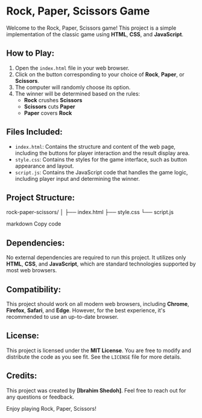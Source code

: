 # Rock, Paper, Scissors Game

Welcome to the Rock, Paper, Scissors game! This project is a simple implementation of the classic game using **HTML**, **CSS**, and **JavaScript**.

## How to Play:
1. Open the `index.html` file in your web browser.
2. Click on the button corresponding to your choice of **Rock**, **Paper**, or **Scissors**.
3. The computer will randomly choose its option.
4. The winner will be determined based on the rules:
   - **Rock** crushes **Scissors**
   - **Scissors** cuts **Paper**
   - **Paper** covers **Rock**

## Files Included:
- `index.html`: Contains the structure and content of the web page, including the buttons for player interaction and the result display area.
- `style.css`: Contains the styles for the game interface, such as button appearance and layout.
- `script.js`: Contains the JavaScript code that handles the game logic, including player input and determining the winner.

## Project Structure:
rock-paper-scissors/ │ ├── index.html ├── style.css └── script.js

markdown
Copy code

## Dependencies:
No external dependencies are required to run this project. It utilizes only **HTML**, **CSS**, and **JavaScript**, which are standard technologies supported by most web browsers.

## Compatibility:
This project should work on all modern web browsers, including **Chrome**, **Firefox**, **Safari**, and **Edge**. However, for the best experience, it's recommended to use an up-to-date browser.

## License:
This project is licensed under the **MIT License**. You are free to modify and distribute the code as you see fit. See the `LICENSE` file for more details.

## Credits:
This project was created by **[Ibrahim Shedoh]**. Feel free to reach out for any questions or feedback.

Enjoy playing Rock, Paper, Scissors!
